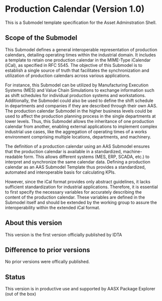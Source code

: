 
# Production Calendar (Version 1.0) 

This is a Submodel template specification for the Asset Adminstration Shell.

## Scope of the Submodel 
This Submodel defines a general interoperable representation of production calendars, detailing operating times within the industrial domain. It includes a template to retain one production calendar in the MIME-Type iCalendar (iCal), as specified in RFC 5545. The objective of this Submodel is to establish a single source of truth that facilitates the synchronization and utilization of production calendars across various applications.

For instance, this Submodel can be utilized by Manufacturing Execution Systems (MES) and Value Chain Simulations to exchange information such as shift schedules for individual production systems and workstations. Additionally, the Submodel could also be used to define the shift schedule in departments and companies if they are described through their own AAS. The production calendar Submodel in the higher business levels could be used to affect the production planning process in the single departments at lower levels. Thus, this Submodel allows the inheritance of one production calendar from another, enabling external applications to implement complex industrial use cases, like the aggregation of operating times of a works environment comprising multiple locations, departments, and machinery.

The definition of a production calendar using an AAS Submodel ensures that the production calendar is available in a standardized, machine-readable form. This allows different systems (MES, ERP, SCADA, etc.) to interpret and synchronize the same calendar data. Defining a production calendar as an AAS Submodel Template thus provides a standardized, automated and interoperable basis for calculating KPIs.

However, since the iCal format provides only abstract guidelines, it lacks sufficient standardization for industrial applications. Therefore, it is essential to first specify the necessary variables for accurately describing the content of the production calendar. These variables are defined in the Submodel itself and should be extended by the working group to assure the interoperability within the extended iCal format.

## About this version

This version is the first version officially published by IDTA


## Difference to prior versions

No prior versions were offically published.

## Status

This version is in productive use and supported by AASX Package Explorer (out of the box)



